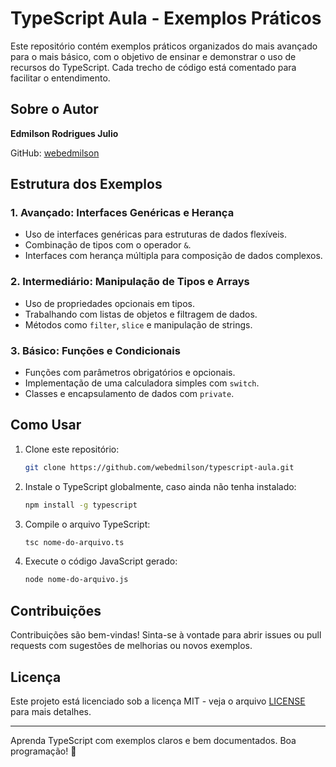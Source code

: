 # TypeScript Aula - Exemplos Práticos

Este repositório contém exemplos práticos organizados do mais avançado para o mais básico, com o objetivo de ensinar e demonstrar o uso de recursos do TypeScript. Cada trecho de código está comentado para facilitar o entendimento.

## Sobre o Autor
**Edmilson Rodrigues Julio**

GitHub: [webedmilson](https://github.com/webedmilson)

## Estrutura dos Exemplos

### 1. Avançado: Interfaces Genéricas e Herança
- Uso de interfaces genéricas para estruturas de dados flexíveis.
- Combinação de tipos com o operador `&`.
- Interfaces com herança múltipla para composição de dados complexos.

### 2. Intermediário: Manipulação de Tipos e Arrays
- Uso de propriedades opcionais em tipos.
- Trabalhando com listas de objetos e filtragem de dados.
- Métodos como `filter`, `slice` e manipulação de strings.

### 3. Básico: Funções e Condicionais
- Funções com parâmetros obrigatórios e opcionais.
- Implementação de uma calculadora simples com `switch`.
- Classes e encapsulamento de dados com `private`.

## Como Usar
1. Clone este repositório:
   ```bash
   git clone https://github.com/webedmilson/typescript-aula.git
   ```
2. Instale o TypeScript globalmente, caso ainda não tenha instalado:
   ```bash
   npm install -g typescript
   ```
3. Compile o arquivo TypeScript:
   ```bash
   tsc nome-do-arquivo.ts
   ```
4. Execute o código JavaScript gerado:
   ```bash
   node nome-do-arquivo.js
   ```

## Contribuições
Contribuições são bem-vindas! Sinta-se à vontade para abrir issues ou pull requests com sugestões de melhorias ou novos exemplos.

## Licença
Este projeto está licenciado sob a licença MIT - veja o arquivo [LICENSE](LICENSE) para mais detalhes.

---

Aprenda TypeScript com exemplos claros e bem documentados. Boa programação! 🚀

